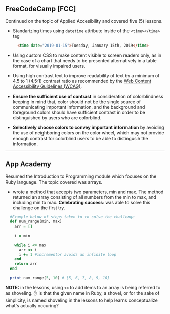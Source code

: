 ## FreeCodeCamp [FCC]
Continued on the topic of Applied Accesibility and covered five (5) lessons.
* Standarizing times using ``datetime`` attribute inside of the ``<time></time>`` tag
  ```html
    <time date="2019-01-15">Tuesday, January 15th, 2019</time>
  ```
* Using custom CSS to make content visible to screen readers only, as in the case of a chart that needs to be presented alternatively in a table format, for visually impaired users.
  <br> 

* Using high contrast text to improve readability of text by a minimum of 4.5 to 1 (4.5:1) contrast ratio as recommended by the [Web Content Accessibility Guidelines (WCAG)](https://www.w3.org/TR/WCAG20-TECHS/G18.html).
  <br>

* **Ensure the sufficient use of contrast** in consideration of colorblindness keeping in mind that, color should not be the single source of communicating important information, and the background and foreground colors should have sufficient contrast in order to be distinguished by users who are colorblind. 
  <br>

* **Selectively choose colors to convey important information** by avoiding the use of neighboring colors on the color wheel, which may not provide enough contrast for colorblind users to be able to distingusih the information.
<hr>

## App Academy 
Resumed the Introduction to Programming module which focuses on the Ruby language. The topic covered was arrays.

* wrote a method that accepts two parameters, min and max. The method returned an array consisting of all numbers from the min to max, and including min to max. **Celebrating success**: was able to solve this challenge on the first try. 
```ruby
  #Example below of steps taken to to solve the challenge
  def num_range(min, max)
    arr = []
    
    i = min
    
    while i <= max
      arr << i 
      i += 1 #incrementor avoids an infinite loop
    end
    return arr
  end

  print num_range(5, 10) # [5, 6, 7, 8, 9, 10]
``` 
**NOTE:** in the lessons, using `<<` to add items to an array is being referred to as shoveling. :raised_hand: is that the given name in Ruby, a shovel, or for the sake of simplicity, is named shoveling in the lessons to help learns conceptualize what's actually occuring?